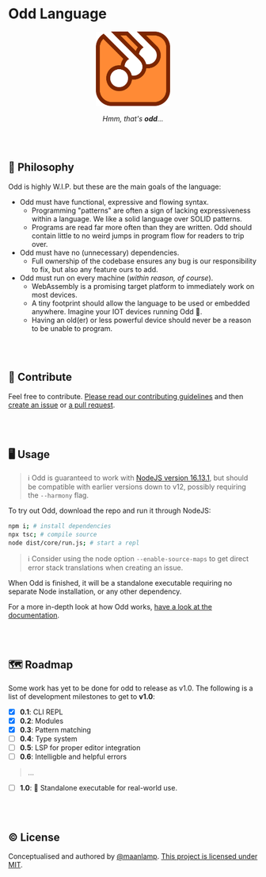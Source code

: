 # Odd Language

<div align="center">
<img src="./logo.svg" height="150" alt="An orange square with rounded corners and a thick, fat, darker orange outline. Within the square, the name of the language is carved out and outlined identically. The ascenders of the two d's extend out of the square's outline.">

_Hmm, that's **odd**..._

</div>

<br/>
<br/>

## 🧠 Philosophy

Odd is highly W.I.P. but these are the main goals of the language:

- Odd must have functional, expressive and flowing syntax.
  - Programming "patterns" are often a sign of lacking expressiveness within a language. We like a solid language over SOLID patterns.
  - Programs are read far more often than they are written. Odd should contain little to no weird jumps in program flow for readers to trip over.
- Odd must have no (unnecessary) dependencies.
  - Full ownership of the codebase ensures any bug is our responsibility to fix, but also any feature ours to add.
- Odd must run on every machine (_within reason, of course_).
  - WebAssembly is a promising target platform to immediately work on most devices.
  - A tiny footprint should allow the language to be used or embedded anywhere. Imagine your IOT devices running Odd 🤯.
  - Having an old(er) or less powerful device should never be a reason to be unable to program.

<br/>
<br/>

## 🤸 Contribute

Feel free to contribute. [Please read our contributing guidelines](./CONTRIBUTING.md) and then [create an issue](https://github.com/oddlanguage/odd/issues/new) or [a pull request](https://github.com/oddlanguage/odd/pulls).

<br/>
<br/>

## 🖥️ Usage

> ℹ️ Odd is guaranteed to work with [NodeJS version 16.13.1](https://nodejs.org/dist/v16.13.1/), but should be compatible with earlier versions down to v12, possibly requiring the `--harmony` flag.

To try out Odd, download the repo and run it through NodeJS:

```sh
npm i; # install dependencies
npx tsc; # compile source
node dist/core/run.js; # start a repl
```

> ℹ️ Consider using the node option `--enable-source-maps` to get direct error stack translations when creating an issue.

When Odd is finished, it will be a standalone executable requiring no separate Node installation, or any other dependency.

For a more in-depth look at how Odd works, [have a look at the documentation](docs/syntax.md).

<br/>
<br/>

## 🗺️ Roadmap

Some work has yet to be done for odd to release as v1.0. The following is a list of development milestones to get to **v1.0**:

- [x] **0.1**: CLI REPL
- [x] **0.2**: Modules
- [x] **0.3**: Pattern matching
- [ ] **0.4**: Type system
- [ ] **0.5**: LSP for proper editor integration
- [ ] **0.6**: Intelligble and helpful errors

> ...

- [ ] **1.0**: 🏁 Standalone executable for real-world use.

<br/>
<br/>

## © License

Conceptualised and authored by [@maanlamp](https://github.com/maanlamp).
[This project is licensed under MIT](./LICENSE.txt).
